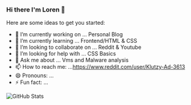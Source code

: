 ### Hi there I'm Loren 👋


Here are some ideas to get you started:

- 🔭 I’m currently working on ... Personal Blog 
- 🌱 I’m currently learning ... Frontend/HTML & CSS
- 👯 I’m looking to collaborate on ... Reddit & Youtube
- 🤔 I’m looking for help with ... CSS Basics
- 💬 Ask me about ... Vms and Malware analysis 
- 📫 How to reach me: ...https://www.reddit.com/user/Klutzy-Ad-3613 
- 😄 Pronouns: ...
- ⚡ Fun fact: ... 

![GitHub Stats](https://github-readme-stats.vercel.app/api?username=LorenJP&theme=radical)
